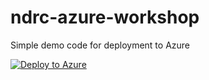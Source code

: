 # ndrc-azure-workshop
Simple demo code for deployment to Azure

[![Deploy to Azure](http://azuredeploy.net/deploybutton.png)](https://azuredeploy.net/)

